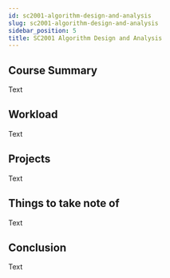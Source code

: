 ```yaml
---
id: sc2001-algorithm-design-and-analysis
slug: sc2001-algorithm-design-and-analysis
sidebar_position: 5
title: SC2001 Algorithm Design and Analysis
---
```


## Course Summary

Text

## Workload

Text

## Projects

Text

## Things to take note of

Text

## Conclusion

Text
